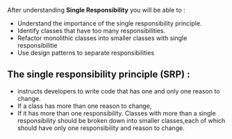 After understanding **Single Responsibility** you will be able to :
* Understand the importance of the single responsibility principle.
* Identify classes that have too many responsibilities. 
* Refactor monolithic classes into smaller classes with single responsibilitie
* Use design patterns to separate responsibilities

## The single responsibility principle (SRP) :
- instructs developers to write code that has one and only one reason to change.
- If a class has more than one reason to change, 
- If it has more than one responsibility. 
Classes with more than a single responsibility should be broken down into smaller classes,each of which should have only one responsibility and reason to change.